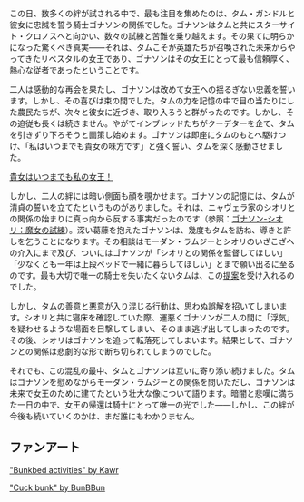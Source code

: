 <!-- title: 女王のギャンビット -->
<!-- relationship: Knight -->

この日、数多くの絆が試される中で、最も注目を集めたのは、タム・ガンドルと彼女に忠誠を誓う騎士ゴナソンの関係でした。ゴナソンはタムと共にスターサイト・クロノスへと向かい、数々の試練と苦難を乗り越えます。その果てに明らかになった驚くべき真実――それは、タムこそが英雄たちが召喚された未来からやってきたリベスタルの女王であり、ゴナソンはその女王にとって最も信頼厚く、熱心な従者であったということです。

二人は感動的な再会を果たし、ゴナソンは改めて女王への揺るぎない忠義を誓います。しかし、その喜びは束の間でした。タムの力を記憶の中で目の当たりにした農民たちが、次々と彼女に近づき、取り入ろうと群がったのです。しかし、その追従も長くは続きません。やがてインブレッドたちがクーデターを企て、タムを引きずり下ろそうと画策し始めます。ゴナソンは即座にタムのもとへ駆けつけ、「私はいつまでも貴女の味方です」と強く誓い、タムを深く感動させました。

[貴女はいつまでも私の女王！](#embed:https://www.youtube.com/live/BSPi8sTHdAY?si=k33dxJgsRB5jPFyu&t=9770)

しかし、二人の絆には暗い側面も顔を覗かせます。ゴナソンの記憶には、タムが清貞の誓いを立てたというものがありました。それは、ニャヴェラ家のシオリとの関係の始まりに真っ向から反する事実だったのです（参照：[ゴナソン-シオリ：魔女の試練](#edge:gigi-shiori)）。深い葛藤を抱えたゴナソンは、幾度もタムを訪ね、導きと許しを乞うことになります。その相談はモーダン・ラムジーとシオリのいざこざへの介入にまで及び、ついにはゴナソンが「シオリとの関係を監督してほしい」「少なくとも一年は上段ベッドで一緒に暮らしてほしい」とまで願い出るに至るのです。最も大切で唯一の騎士を失いたくないタムは、この[提案](https://www.youtube.com/live/BSPi8sTHdAY?si=GZzaSx6FFBlTbIpm&t=12615)を受け入れるのでした。

しかし、タムの善意と悪意が入り混じる行動は、思わぬ誤解を招いてしまいます。シオリと共に寝床を確認していた際、運悪くゴナソンが二人の間に「浮気」を疑わせるような場面を目撃してしまい、そのまま逃げ出してしまったのです。その後、シオリはゴナソンを追って転落死してしまいます。結果として、ゴナソンとの関係は悲劇的な形で断ち切られてしまうのでした。

それでも、この混乱の最中、タムとゴナソンは互いに寄り添い続けました。タムはゴナソンを慰めながらモーダン・ラムジーとの関係を問いただし、ゴナソンは未来で女王のために建てたという壮大な像について語ります。暗闇と悲嘆に満ちた一日の中で、女王の帰還は騎士にとって唯一の光でした――しかし、この絆が今後も続いていくのかは、まだ誰にもわかりません。

## ファンアート

["Bunkbed activities" by Kawr](https://x.com/kawrrsz/status/1920100323001348357)

<!-- shiori -->

["Cuck bunk" by BunBBun](https://x.com/BunBBun1/status/1920236766730092572)

<!-- shiori -->
